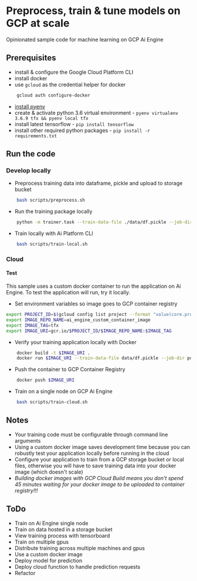 # Preprocess, train & tune models on GCP at scale

Opinionated sample code for machine learning on GCP Ai Engine

## Prerequisites

- install & configure the Google Cloud Platform CLI
- install docker
- use `gcloud` as the credential helper for docker

```bash
    gcloud auth configure-docker
```

- [install pyenv](https://realpython.com/intro-to-pyenv/)
- create & activate python 3.6 virtual environment - `pyenv virtualenv 3.6.9 tfx && pyenv local tfx`
- install latest tensorflow - `pip install tensorflow`
- install other required python packages - `pip install -r requirements.txt`

## Run the code

### Develop locally

- Preprocess training data into dataframe, pickle and upload to storage bucket

```bash
    bash scripts/preprocess.sh
```

- Run the training package locally

```bash
    python -m trainer.task --train-data-file ./data/df.pickle --job-dir=poop
```

- Train locally with Ai Platform CLI

```bash
    bash scripts/train-local.sh
```

### Cloud

#### Test

This sample uses a custom docker container to run the application on Ai Engine. To test the application will run, try it locally.

- Set environment variables so image goes to GCP container registry
  
```bash
export PROJECT_ID=$(gcloud config list project --format "value(core.project)")
export IMAGE_REPO_NAME=ai_engine_custom_container_image
export IMAGE_TAG=tfx
export IMAGE_URI=gcr.io/$PROJECT_ID/$IMAGE_REPO_NAME:$IMAGE_TAG
```

- Verify your training application locally with Docker

```bash
    docker build -t $IMAGE_URI .
    docker run $IMAGE_URI --train-data-file data/df.pickle --job-dir poop
```

- Push the container to GCP Container Registry

```bash
    docker push $IMAGE_URI
```

- Train on a single node on GCP Ai Engine

```bash
    bash scripts/train-cloud.sh
```

## Notes

- Your training code must be configurable through command line arguments
- Using a custom docker image saves development time because you can robustly test your application locally before running in the cloud
- Configure your application to train from a GCP storage bucket or local files, otherwise you will have to save training data into your docker image (which doesn't scale)
- *Building docker images with GCP Cloud Build means you don't spend 45 minutes waiting for your docker image to be uploaded to container registry!!!*

## ToDo

- Train on Ai Engine single node
- Train on data hosted in a storage bucket
- View training process with tensorboard
- Train on multiple gpus
- Distribute training across multiple machines and gpus
- Use a custom docker image
- Deploy model for prediction
- Deploy cloud function to handle prediction requests
- Refactor
